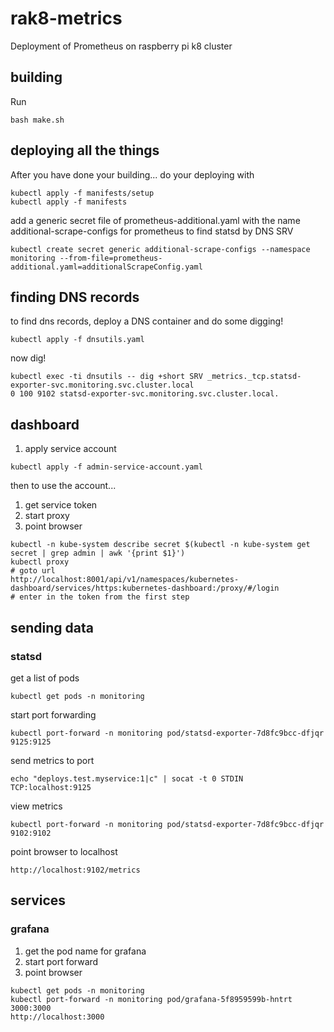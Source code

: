 # rak8-metrics

Deployment of Prometheus on raspberry pi k8 cluster

## building

Run 

```
bash make.sh
```

## deploying all the things

After you have done your building... do your deploying with

```
kubectl apply -f manifests/setup
kubectl apply -f manifests
```

add a generic secret file of prometheus-additional.yaml with the name additional-scrape-configs for prometheus to find statsd by DNS SRV

```
kubectl create secret generic additional-scrape-configs --namespace monitoring --from-file=prometheus-additional.yaml=additionalScrapeConfig.yaml
```

## finding DNS records

to find dns records, deploy a DNS container and do some digging!

```
kubectl apply -f dnsutils.yaml
```

now dig!

```
kubectl exec -ti dnsutils -- dig +short SRV _metrics._tcp.statsd-exporter-svc.monitoring.svc.cluster.local
0 100 9102 statsd-exporter-svc.monitoring.svc.cluster.local.
```

## dashboard

1. apply service account

```
kubectl apply -f admin-service-account.yaml
```

then to use the account...

1. get service token
1. start proxy
1. point browser

```
kubectl -n kube-system describe secret $(kubectl -n kube-system get secret | grep admin | awk '{print $1}')
kubectl proxy
# goto url
http://localhost:8001/api/v1/namespaces/kubernetes-dashboard/services/https:kubernetes-dashboard:/proxy/#/login
# enter in the token from the first step
```

## sending data

### statsd

get a list of pods

```
kubectl get pods -n monitoring
```

start port forwarding

```
kubectl port-forward -n monitoring pod/statsd-exporter-7d8fc9bcc-dfjqr 9125:9125
```

send metrics to port

```
echo "deploys.test.myservice:1|c" | socat -t 0 STDIN TCP:localhost:9125
```

view metrics

```
kubectl port-forward -n monitoring pod/statsd-exporter-7d8fc9bcc-dfjqr 9102:9102
```

point browser to localhost

```
http://localhost:9102/metrics
```

## services

### grafana

1. get the pod name for grafana
1. start port forward
1. point browser

```
kubectl get pods -n monitoring
kubectl port-forward -n monitoring pod/grafana-5f8959599b-hntrt 3000:3000
http://localhost:3000
```
